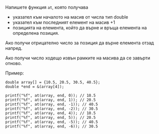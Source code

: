 Напишете функция `at`, която получава
- указател към началото на масив от числа тип double
- указател към последният елемент на масив +1
- позицията на елемента, който да върне
и връща елемента на определена позиция.

Ако получи отрицателно число за позиция да върне елемента отзад напред.

Ако получи число ходещо извън рамките на масива да се завърти отново.

Пример:

```
double array[] = {10.5, 20.5, 30.5, 40.5};
double *end = &(array[4]);

printf("%f", at(array, end, 0)); // 10.5
printf("%f", at(array, end, 1)); // 20.5
printf("%f", at(array, end, -1)); // 40.5
printf("%f", at(array, end, -2)); // 30.5
printf("%f", at(array, end, 4)); // 10.5
printf("%f", at(array, end, 5)); // 20.5
printf("%f", at(array, end, -5)); // 40.5
printf("%f", at(array, end, -6)); // 30.5
```
